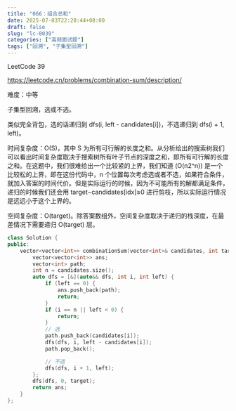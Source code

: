 ```yaml
---
title: "066：组合总和"
date: 2025-07-03T22:20:44+08:00
draft: false
slug: "lc-0039"
categories: ["高频面试题"]
tags: ["回溯", "子集型回溯"]
---
```


LeetCode 39

https://leetcode.cn/problems/combination-sum/description/

难度：中等

子集型回溯，选或不选。

类似完全背包，选的话递归到 dfs(i, left - candidates[i])，不选递归到 dfs(i + 1, left)。

时间复杂度：O(S)，其中 S 为所有可行解的长度之和。从分析给出的搜索树我们可以看出时间复杂度取决于搜索树所有叶子节点的深度之和，即所有可行解的长度之和。在这题中，我们很难给出一个比较紧的上界，我们知道 \(O(n2^n)\) 是一个比较松的上界，即在这份代码中，n 个位置每次考虑选或者不选，如果符合条件，就加入答案的时间代价。但是实际运行的时候，因为不可能所有的解都满足条件，递归的时候我们还会用 target−candidates[idx]≥0 进行剪枝，所以实际运行情况是远远小于这个上界的。

空间复杂度：O(target)。除答案数组外，空间复杂度取决于递归的栈深度，在最差情况下需要递归 O(target) 层。

<!--more-->

```cpp
class Solution {
public:
    vector<vector<int>> combinationSum(vector<int>& candidates, int target) {
        vector<vector<int>> ans;
        vector<int> path;
        int n = candidates.size();
        auto dfs = [&](auto&& dfs, int i, int left) {
            if (left == 0) {
                ans.push_back(path);
                return;
            }
            if (i == n || left < 0) {
                return;
            }
            // 选
            path.push_back(candidates[i]);
            dfs(dfs, i, left - candidates[i]);
            path.pop_back();

            // 不选
            dfs(dfs, i + 1, left);
        };
        dfs(dfs, 0, target);
        return ans;
    }
};
```
